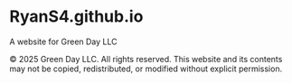 # RyanS4.github.io
A website for Green Day LLC

© 2025 Green Day LLC. All rights reserved.
This website and its contents may not be copied, redistributed, or modified without explicit permission.
